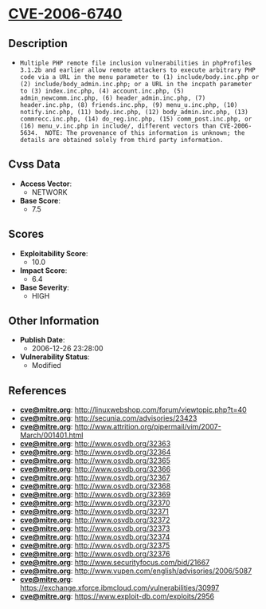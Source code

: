 
# [CVE-2006-6740](http://linuxwebshop.com/forum/viewtopic.php?t=40)

## Description

- `Multiple PHP remote file inclusion vulnerabilities in phpProfiles 3.1.2b and earlier allow remote attackers to execute arbitrary PHP code via a URL in the menu parameter to (1) include/body.inc.php or (2) include/body_admin.inc.php; or a URL in the incpath parameter to (3) index.inc.php, (4) account.inc.php, (5) admin_newcomm.inc.php, (6) header_admin.inc.php, (7) header.inc.php, (8) friends.inc.php, (9) menu_u.inc.php, (10) notify.inc.php, (11) body.inc.php, (12) body_admin.inc.php, (13) commrecc.inc.php, (14) do_reg.inc.php, (15) comm_post.inc.php, or (16) menu_v.inc.php in include/, different vectors than CVE-2006-5634.  NOTE: The provenance of this information is unknown; the details are obtained solely from third party information.`

## Cvss Data

- **Access Vector**:
  - NETWORK
- **Base Score**:
  - 7.5

## Scores

- **Exploitability Score**:
  - 10.0
- **Impact Score**:
  - 6.4
- **Base Severity**:
  - HIGH

## Other Information

- **Publish Date**:
  - 2006-12-26 23:28:00
- **Vulnerability Status**:
  - Modified

## References

- **cve@mitre.org**: http://linuxwebshop.com/forum/viewtopic.php?t=40
- **cve@mitre.org**: http://secunia.com/advisories/23423
- **cve@mitre.org**: http://www.attrition.org/pipermail/vim/2007-March/001401.html
- **cve@mitre.org**: http://www.osvdb.org/32363
- **cve@mitre.org**: http://www.osvdb.org/32364
- **cve@mitre.org**: http://www.osvdb.org/32365
- **cve@mitre.org**: http://www.osvdb.org/32366
- **cve@mitre.org**: http://www.osvdb.org/32367
- **cve@mitre.org**: http://www.osvdb.org/32368
- **cve@mitre.org**: http://www.osvdb.org/32369
- **cve@mitre.org**: http://www.osvdb.org/32370
- **cve@mitre.org**: http://www.osvdb.org/32371
- **cve@mitre.org**: http://www.osvdb.org/32372
- **cve@mitre.org**: http://www.osvdb.org/32373
- **cve@mitre.org**: http://www.osvdb.org/32374
- **cve@mitre.org**: http://www.osvdb.org/32375
- **cve@mitre.org**: http://www.osvdb.org/32376
- **cve@mitre.org**: http://www.securityfocus.com/bid/21667
- **cve@mitre.org**: http://www.vupen.com/english/advisories/2006/5087
- **cve@mitre.org**: https://exchange.xforce.ibmcloud.com/vulnerabilities/30997
- **cve@mitre.org**: https://www.exploit-db.com/exploits/2956

